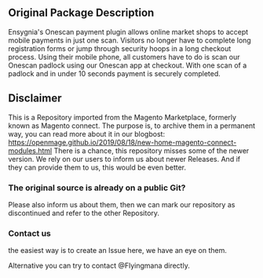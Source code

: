 

## Original Package Description

Ensygnia's Onescan payment plugin allows online market shops to accept mobile payments in just one scan. Visitors no longer have to complete long registration forms or jump through security hoops in a long checkout process. Using their mobile phone, all customers have to do is scan our Onescan padlock using our Onescan app at checkout. With one scan of a padlock and in under 10 seconds payment is securely completed.


## Disclaimer

This is a Repository imported from the Magento Marketplace, formerly known as Magento connect.
The purpose is, to archive them in a permanent way, you can read more about it in our blogbost: https://openmage.github.io/2019/08/18/new-home-magento-connect-modules.html
There is a chance, this repository misses some of the newer version.
We rely on our users to inform us about newer Releases. And if they can provide them to us, this would be even better.

### The original source is already on a public Git?

Please also inform us about them, then we can mark our repository as discontinued and refer to the other Repository.

### Contact us

the easiest way is to create an Issue here, we have an eye on them.

Alternative you can try to contact @Flyingmana directly.
 
